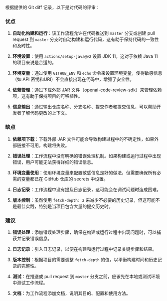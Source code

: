 根据提供的 Git diff 记录，以下是对代码的评审：

### 优点

1. **自动化构建和运行**：该工作流程允许在代码推送到 `master` 分支或创建 pull request 到 `master` 分支时自动构建和运行代码，这有助于保持代码的一致性和及时性。

2. **环境设置**：使用 `actions/setup-java@v2` 设置 JDK 11，这对于依赖 Java 11 的项目来说是合适的。

3. **环境变量**：通过使用 `GITHUB_ENV` 和 `echo` 命令来设置环境变量，使得敏感信息（如 API 密钥和URI）不会直接出现在代码中，增强了安全性。

4. **依赖管理**：通过下载外部 JAR 文件（openai-code-review-sdk）来管理依赖项，这有助于保持项目的可移植性。

5. **信息输出**：通过输出仓库名称、分支名称、提交作者和提交信息，可以帮助开发者了解代码更改的上下文。

### 缺点

1. **依赖项下载**：下载外部 JAR 文件可能会导致构建过程中的不确定性，如果外部链接不可用，构建将失败。

2. **错误处理**：工作流程中没有明确的错误处理机制。如果构建或运行过程中出现错误，用户可能无法获得详细的错误信息。

3. **环境变量使用**：使用环境变量来配置敏感信息是好的做法，但需要确保所有必需的变量都已在 GitHub 仓库的 secrets 中设置。

4. **日志记录**：工作流程中没有提及日志记录，这可能会在调试问题时造成困难。

5. **版本控制**：虽然使用 `fetch-depth: 2` 来减少不必要的历史记录，但这可能不是最佳实践，特别是当项目包含大量的提交历史时。

### 建议

1. **错误处理**：添加错误处理步骤，确保在构建或运行过程中出现问题时，可以捕获并记录错误信息。

2. **日志记录**：引入日志记录，以便在构建和运行过程中记录关键步骤和结果。

3. **版本控制**：根据项目的需要调整 `fetch-depth` 的值，以平衡构建时间和历史记录的完整性。

4. **测试**：在推送或 pull request 到 `master` 分支之前，应该先在本地或测试环境中测试工作流程。

5. **文档**：为工作流程添加文档，说明其目的、配置和使用方法。